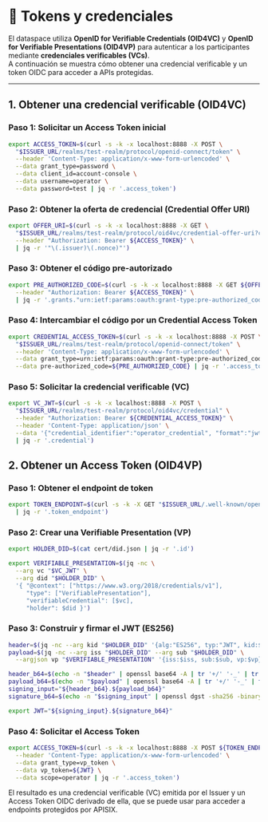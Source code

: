 # 🔐 Tokens y credenciales

El dataspace utiliza **OpenID for Verifiable Credentials (OID4VC)** y **OpenID for Verifiable Presentations (OID4VP)** para autenticar a los participantes mediante **credenciales verificables (VCs)**.  
A continuación se muestra cómo obtener una credencial verificable y un token OIDC para acceder a APIs protegidas.

---

## 1. Obtener una credencial verificable (OID4VC)

### Paso 1: Solicitar un Access Token inicial

```bash
export ACCESS_TOKEN=$(curl -s -k -x localhost:8888 -X POST \
  "$ISSUER_URL/realms/test-realm/protocol/openid-connect/token" \
  --header 'Content-Type: application/x-www-form-urlencoded' \
  --data grant_type=password \
  --data client_id=account-console \
  --data username=operator \
  --data password=test | jq -r '.access_token')
```

### Paso 2: Obtener la oferta de credencial (Credential Offer URI)
```bash
export OFFER_URI=$(curl -s -k -x localhost:8888 -X GET \
  "$ISSUER_URL/realms/test-realm/protocol/oid4vc/credential-offer-uri?credential_configuration_id=operator_credential" \
  --header "Authorization: Bearer ${ACCESS_TOKEN}" \
  | jq -r '"\(.issuer)\(.nonce)"')
```

### Paso 3: Obtener el código pre-autorizado
```bash
export PRE_AUTHORIZED_CODE=$(curl -s -k -x localhost:8888 -X GET ${OFFER_URI} \
  --header "Authorization: Bearer ${ACCESS_TOKEN}" \
  | jq -r '.grants."urn:ietf:params:oauth:grant-type:pre-authorized_code"."pre-authorized_code"')
```

### Paso 4: Intercambiar el código por un Credential Access Token
```bash
export CREDENTIAL_ACCESS_TOKEN=$(curl -s -k -x localhost:8888 -X POST \
  "$ISSUER_URL/realms/test-realm/protocol/openid-connect/token" \
  --header 'Content-Type: application/x-www-form-urlencoded' \
  --data grant_type=urn:ietf:params:oauth:grant-type:pre-authorized_code \
  --data pre-authorized_code=${PRE_AUTHORIZED_CODE} | jq -r '.access_token')
```

### Paso 5: Solicitar la credencial verificable (VC)
```bash
export VC_JWT=$(curl -s -k -x localhost:8888 -X POST \
  "$ISSUER_URL/realms/test-realm/protocol/oid4vc/credential" \
  --header "Authorization: Bearer ${CREDENTIAL_ACCESS_TOKEN}" \
  --header 'Content-Type: application/json' \
  --data '{"credential_identifier":"operator_credential", "format":"jwt_vc"}' \
  | jq -r '.credential')
```
## 2. Obtener un Access Token (OID4VP)
### Paso 1: Obtener el endpoint de token
```bash
export TOKEN_ENDPOINT=$(curl -s -k -X GET "$ISSUER_URL/.well-known/openid-configuration" \
  | jq -r '.token_endpoint')
```

### Paso 2: Crear una Verifiable Presentation (VP)

```bash
export HOLDER_DID=$(cat cert/did.json | jq -r '.id')
```
```bash
export VERIFIABLE_PRESENTATION=$(jq -nc \
  --arg vc "$VC_JWT" \
  --arg did "$HOLDER_DID" \
  '{ "@context": ["https://www.w3.org/2018/credentials/v1"],
     "type": ["VerifiablePresentation"],
     "verifiableCredential": [$vc],
     "holder": $did }')
```

### Paso 3: Construir y firmar el JWT (ES256)
```bash
header=$(jq -nc --arg kid "$HOLDER_DID" '{alg:"ES256", typ:"JWT", kid:$kid}')
payload=$(jq -nc --arg iss "$HOLDER_DID" --arg sub "$HOLDER_DID" \
  --argjson vp "$VERIFIABLE_PRESENTATION" '{iss:$iss, sub:$sub, vp:$vp}')

header_b64=$(echo -n "$header" | openssl base64 -A | tr '+/' '-_' | tr -d '=')
payload_b64=$(echo -n "$payload" | openssl base64 -A | tr '+/' '-_' | tr -d '=')
signing_input="${header_b64}.${payload_b64}"
signature_b64=$(echo -n "$signing_input" | openssl dgst -sha256 -binary -sign cert/private-key.pem | openssl base64 -A | tr '+/' '-_' | tr -d '=')

export JWT="${signing_input}.${signature_b64}"

```

### Paso 4: Solicitar el Access Token
```bash
export ACCESS_TOKEN=$(curl -s -k -x localhost:8888 -X POST ${TOKEN_ENDPOINT} \
  --header 'Content-Type: application/x-www-form-urlencoded' \
  --data grant_type=vp_token \
  --data vp_token=${JWT} \
  --data scope=operator | jq -r '.access_token')
```

El resultado es una credencial verificable (VC) emitida por el Issuer y un Access Token OIDC derivado de ella, que se puede usar para acceder a endpoints protegidos por APISIX.